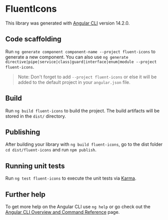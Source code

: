 # FluentIcons

This library was generated with [Angular CLI](https://github.com/angular/angular-cli) version 14.2.0.

## Code scaffolding

Run `ng generate component component-name --project fluent-icons` to generate a new component. You can also use `ng generate directive|pipe|service|class|guard|interface|enum|module --project fluent-icons`.

> Note: Don't forget to add `--project fluent-icons` or else it will be added to the default project in your `angular.json` file.

## Build

Run `ng build fluent-icons` to build the project. The build artifacts will be stored in the `dist/` directory.

## Publishing

After building your library with `ng build fluent-icons`, go to the dist folder `cd dist/fluent-icons` and run `npm publish`.

## Running unit tests

Run `ng test fluent-icons` to execute the unit tests via [Karma](https://karma-runner.github.io).

## Further help

To get more help on the Angular CLI use `ng help` or go check out the [Angular CLI Overview and Command Reference](https://angular.io/cli) page.

